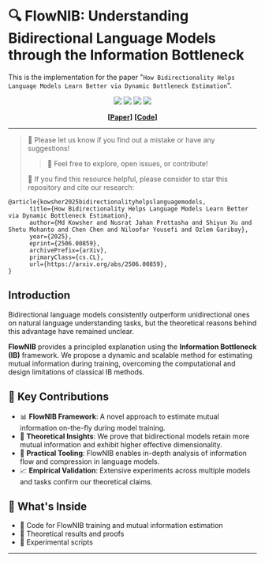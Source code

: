 # 🔍 FlowNIB: Understanding Bidirectional Language Models through the Information Bottleneck

This is the implementation for the paper "`How Bidirectionality Helps Language Models Learn Better via Dynamic Bottleneck Estimation`".



<div align="center">

![](https://img.shields.io/github/last-commit/Kowsher/BidiVsUniLM?color=green)
![](https://img.shields.io/github/stars/Kowsher/BidiVsUniLM?color=yellow)
![](https://img.shields.io/github/forks/Kowsher/BidiVsUniLM?color=lightblue)
![](https://img.shields.io/badge/PRs-Welcome-green)

</div>

<div align="center">

**[<a href="https://arxiv.org/abs/2506.00859">Paper</a>]**
**[<a href="http://github.com/Kowsher/BidiVsUniLM">Code</a>]**


</div>

---
>
> 🙋 Please let us know if you find out a mistake or have any suggestions!
>
>> 🧰 Feel free to explore, open issues, or contribute!
> 
> 🌟 If you find this resource helpful, please consider to star this repository and cite our research:

```
@article{kowsher2025bidirectionalityhelpslanguagemodels,
      title={How Bidirectionality Helps Language Models Learn Better via Dynamic Bottleneck Estimation}, 
      author={Md Kowsher and Nusrat Jahan Prottasha and Shiyun Xu and Shetu Mohanto and Chen Chen and Niloofar Yousefi and Ozlem Garibay},
      year={2025},
      eprint={2506.00859},
      archivePrefix={arXiv},
      primaryClass={cs.CL},
      url={https://arxiv.org/abs/2506.00859}, 
}
```

## Introduction
Bidirectional language models consistently outperform unidirectional ones on natural language understanding tasks, but the theoretical reasons behind this advantage have remained unclear.

**FlowNIB** provides a principled explanation using the **Information Bottleneck (IB)** framework. We propose a dynamic and scalable method for estimating mutual information during training, overcoming the computational and design limitations of classical IB methods.

## 🌟 Key Contributions

- 📊 **FlowNIB Framework**: A novel approach to estimate mutual information on-the-fly during model training.
- 🧠 **Theoretical Insights**: We prove that bidirectional models retain more mutual information and exhibit higher effective dimensionality.
- 🧰 **Practical Tooling**: FlowNIB enables in-depth analysis of information flow and compression in language models.
- 📈 **Empirical Validation**: Extensive experiments across multiple models and tasks confirm our theoretical claims.

## 📎 What's Inside

- 📁 Code for FlowNIB training and mutual information estimation  
- 📄 Theoretical results and proofs  
- 🧪 Experimental scripts
---


